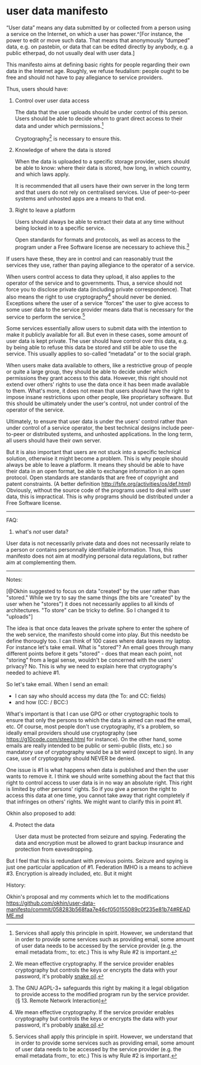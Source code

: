 # user data manifesto

“User data” means any data submitted by or collected from a person
using a service on the Internet, on which a user has
power.^[For instance, the power to edit or move such data. That
means that anonymously “dumped” data, e.g. on pastebin, or data
that can be edited directly by anybody, e.g. a public etherpad, do
not usually deal with user data.]

This manifesto aims at defining basic rights for people regarding
their own data in the Internet age. Roughly, we refuse feudalism:
people ought to be free and should not have to pay allegiance to
service providers. 

Thus, users should have:

1. Control over user data access

    The data that the user uploads should be under control of this
    person. Users should be able to decide whom to grant direct
    access to their data and under which permissions.[^necessity]

    Cryptography[^snake-oil] is necessary to ensure this.


2. Knowledge of where the data is stored

    When the data is uploaded to a specific storage provider,
    users should be able to know: where their data is stored, how
    long, in which country, and which laws apply.

    It is recommended that all users have their own server in the
    long term and that users do not rely on centralised services.
    Use of peer-to-peer systems and unhosted apps are a means to
    that end.

3. Right to leave a platform

    Users should always be able to extract their data at any time
    without being locked in to a specific service.

    Open standards for formats and protocols, as well as access to the
    program under a Free Software license are necessary to achieve
    this.[^agpl]

[^agpl]: The GNU AGPL-3+ safeguards this right by making it a
legal obligation to provide access to the modified program run by
the service provider. (§ 13. Remote Network Interaction)

If users have these, they are in control and can reasonably trust
the services they use, rather than paying allegiance to the
operator of a service.

When users control access to data they upload, it also applies to
the operator of the service and to governments. Thus, a service
should not force you to disclose private data (including private
correspondence). That also means the right to use
cryptography[^snake-oil] should never be denied. Exceptions where
the user of a service “forces” the user to give access to some
user data to the service provider means data that is necessary for
the service to perform the service.[^necessity]

[^snake-oil]: We mean effective cryptography. If the service
provider enables cryptography but controls the keys or encrypts
the data with your password, it's probably [snake oil][Snake Oil].

[Snake Oil]: https://en.wikipedia.org/wiki/Snake_oil_%28cryptography%29

[^necessity]: Services shall apply this principle in spirit.
However, we understand that in order to provide some services such
as providing email, some amount of user data needs to be accessed
by the service provider (e.g. the email metadata from:, to: etc.)
This is why Rule #2 is important.

Some services essentially allow users to submit data with the
intention to make it publicly available for all. But even in these
cases, some amount of user data is kept private. The user should
have control over this data, e.g. by being able to refuse this
data be stored and still be able to use the service. This usually
applies to so-called “metadata” or to the social graph.

When users make data available to others, like a restrictive group
of people or quite a large group, they should be able to decide
under which permissions they grant access to this data. However,
this right should not extend over others' rights to use the data
once it has been made available to them. What's more, it does not
mean that users should have the right to impose insane
restrictions upon other people, like proprietary software. But
this should be ultimately under the user's control, not under
control of the operator of the service.

<!--

I'm really not sure this is necessary:

Even then, there are possibly additional issues regarding control
over user data. One of the most important is when user data is
being stored by the operator of the service. In these cases,
another layer of complexity is added, especially regarding legal
issues.  Thus, when the user data is stored, users should be able
to know where it is, and which laws applies to it. Obviously, when
user data is made public, this requirement makes less sense. But
most of the time, this is actually imperative as a lot of services
dealing with user data are designed in a central fashion.

-->

Ultimately, to ensure that user data is under the users' control
rather than under control of a service operator, the best
technical designs include peer-to-peer or distributed systems, and
unhosted applications. In the long term, all users should have
their own server.

But it is also important that users are not stuck into a specific
technical solution, otherwise it might become a problem. This is
why people should always be able to leave a platform. It means
they should be able to have their data in an open format, be
able to exchange information in an open protocol. Open standards
are standards that are free of copyright and patent constraints.
(A better definition http://fsfe.org/activities/os/def.html)
Obviously, without the source code of the programs used to deal
with user data, this is impractical. This is why programs should
be distributed under a Free Software license.

-----

FAQ:

1. what's *not* user data?

User data is not necessarily private data and does not necessarily
relate to a person or contains personnally identifiable
information. Thus, this manifesto does not aim at modifying
personal data regulations, but rather aim at complementing them.

-----


Notes: 

[@Okhin suggested to focus on data "created" by the user rather
than "stored." While we try to say the same things (the bits are
"created" by the user when he "stores") it does not necessarily
applies to all kinds of architectures. "To store" can be tricky to
define. So I changed it to "uploads"]

The idea is that once data leaves the private sphere to enter the
sphere of the web service, the manifesto should come into play.
But this needsto be define thorougly too. I can think of 100 cases
where data leaves my laptop. For instance let's take email. What
is "stored"? An email goes through many different points before it
gets "stored" - does that mean each point, not "storing" from a
legal sense, wouldn't be concerned with the users' privacy? No.
This is why we need to explain here that cryptography's needed to
achieve #1.

So let's take email. When I send an email:

 - I can say who should access my data (the To: and CC: fields)
 - and how (CC: / BCC:)

What's important is that I can use GPG or other cryptographic
tools to ensure that only the persons to which the data is aimed
can read the email, etc. Of course, most people don't use
cryptography, it's a problem, so ideally email providers should
use cryptography (see https://g10code.com/steed.html for
instance). On the other hand, some emails are really intended to
be public or semi-public (lists, etc.) so mandatory use of
cryptography would be a bit weird (except to sign). In any case,
use of cryptography should NEVER be denied.


One issue is #1 is what happens when data is published and then
the user wants to remove it. I think we should write something
about the fact that this right to control access to user data is
in no way an absolute right. This right is limited by other
persons' rights. So if you give a person the right to access this
data at one time, you cannot take away that right completely if
that infringes on others' rights. We might want to clarify this in
point #1.


Okhin also proposed to add:

4. Protect the data 

    User data must be protected from seizure and spying.
    Federating the data and encryption must be allowed to grant
    backup insurance and protection from eavesdropping. 

But I feel that this is redundant with previous points. Seizure
and spying is just one particular application of #1. Federation
IMHO is a means to achieve #3. Encryption is already included,
etc. But it might 

History: 

Okhin's proposal and my comments which let to the modifications
https://github.com/okhin/user-data-manifesto/commit/058283b568faa7e46cf050155089c0f235e81b74#README.md


